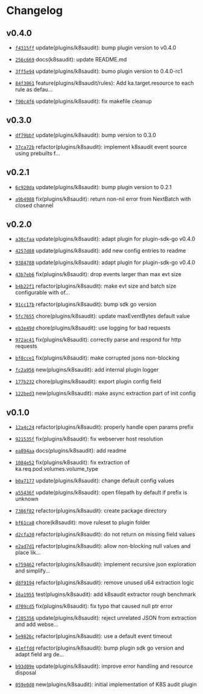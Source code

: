 # Changelog

## v0.4.0

* [`f4315ff`](https://github.com/falcosecurity/plugins/commit/f4315ff) update(plugins/k8saudit): bump plugin version to v0.4.0

* [`256c669`](https://github.com/falcosecurity/plugins/commit/256c669) docs(k8saudit): update README.md

* [`3ff5e94`](https://github.com/falcosecurity/plugins/commit/3ff5e94) update(plugins/k8saudit): bumo plugin version to 0.4.0-rc1

* [`84f3061`](https://github.com/falcosecurity/plugins/commit/84f3061) feature(plugins/k8saudit/rules): Add ka.target.resource to each rule as defau...

* [`f90c4f6`](https://github.com/falcosecurity/plugins/commit/f90c4f6) update(plugins/k8saudit): fix makefile cleanup


## v0.3.0

* [`df79bbf`](https://github.com/falcosecurity/plugins/commit/df79bbf) update(plugins/k8saudit): bump version to 0.3.0

* [`37ca72b`](https://github.com/falcosecurity/plugins/commit/37ca72b) refactor(plugins/k8saudit): implement k8saudit event source using prebuilts f...


## v0.2.1

* [`6c920da`](https://github.com/falcosecurity/plugins/commit/6c920da) update(plugins/k8saudit): bump plugin version to 0.2.1

* [`a9b4988`](https://github.com/falcosecurity/plugins/commit/a9b4988) fix(plugins/k8saudit): return non-nil error from NextBatch with closed channel


## v0.2.0

* [`a30cfaa`](https://github.com/falcosecurity/plugins/commit/a30cfaa) update(plugins/k8saudit): adapt plugin for plugin-sdk-go v0.4.0

* [`4257d88`](https://github.com/falcosecurity/plugins/commit/4257d88) update(plugins/k8saudit): add new config entries to readme

* [`9384788`](https://github.com/falcosecurity/plugins/commit/9384788) update(plugins/k8saudit): adapt plugin for plugin-sdk-go v0.4.0

* [`43b7eb6`](https://github.com/falcosecurity/plugins/commit/43b7eb6) fix(plugins/k8saudit): drop events larger than max evt size

* [`b4b22f1`](https://github.com/falcosecurity/plugins/commit/b4b22f1) refactor(plugins/k8saudit): make evt size and batch size configurable with of...

* [`91cc17b`](https://github.com/falcosecurity/plugins/commit/91cc17b) refactor(plugins/k8saudit): bump sdk go version

* [`5fc7655`](https://github.com/falcosecurity/plugins/commit/5fc7655) chore(plugins/k8saudit): update maxEventBytes default value

* [`eb3e49d`](https://github.com/falcosecurity/plugins/commit/eb3e49d) chore(plugins/k8saudit): use logging for bad requests

* [`972ac41`](https://github.com/falcosecurity/plugins/commit/972ac41) fix(plugins/k8saudit): correctly parse and respond for http requests

* [`bf0cce1`](https://github.com/falcosecurity/plugins/commit/bf0cce1) fix(plugins/k8saudit): make corrupted jsons non-blocking

* [`fc2a956`](https://github.com/falcosecurity/plugins/commit/fc2a956) new(plugins/k8saudit): add internal plugin logger

* [`177b232`](https://github.com/falcosecurity/plugins/commit/177b232) chore(plugins/k8saudit): export plugin config field

* [`122bed3`](https://github.com/falcosecurity/plugins/commit/122bed3) new(plugins/k8saudit): make async extraction part of init config


## v0.1.0

* [`12a4c24`](https://github.com/falcosecurity/plugins/commit/12a4c24) refactor(plugins/k8saudit): properly handle open params prefix

* [`921535f`](https://github.com/falcosecurity/plugins/commit/921535f) fix(plugins/k8saudit): fix webserver host resolution

* [`ea894aa`](https://github.com/falcosecurity/plugins/commit/ea894aa) docs(plugins/k8saudit): add readme

* [`1084e52`](https://github.com/falcosecurity/plugins/commit/1084e52) fix(plugins/k8saudit): fix extraction of ka.req.pod.volumes.volume_type

* [`b0a7177`](https://github.com/falcosecurity/plugins/commit/b0a7177) update(plugins/k8saudit): change default config values

* [`a55436f`](https://github.com/falcosecurity/plugins/commit/a55436f) update(plugins/k8saudit): open filepath by default if prefix is unknown

* [`7386f82`](https://github.com/falcosecurity/plugins/commit/7386f82) refactor(plugins/k8saudit): create package directory

* [`bf61ca8`](https://github.com/falcosecurity/plugins/commit/bf61ca8) chore(k8saudit): move ruleset to plugin folder

* [`d2cfa30`](https://github.com/falcosecurity/plugins/commit/d2cfa30) refactor(plugins/k8saudit): do not return <NA> on missing field values

* [`e2ad7d1`](https://github.com/falcosecurity/plugins/commit/e2ad7d1) refactor(plugins/k8saudit): allow non-blocking null values and place <NA> lik...

* [`e759462`](https://github.com/falcosecurity/plugins/commit/e759462) refactor(plugins/k8saudit): implement recursive json exploration and simplify...

* [`d8f9194`](https://github.com/falcosecurity/plugins/commit/d8f9194) refactor(plugins/k8saudit): remove unused u64 extraction logic

* [`16a1955`](https://github.com/falcosecurity/plugins/commit/16a1955) test(plugins/k8saudit): add k8saudit extractor rough benchmark

* [`d709cd5`](https://github.com/falcosecurity/plugins/commit/d709cd5) fix(plugins/k8saudit): fix typo that caused null ptr error

* [`f205356`](https://github.com/falcosecurity/plugins/commit/f205356) update(plugins/k8saudit): reject unrelated JSON from extraction and add webse...

* [`5e9826c`](https://github.com/falcosecurity/plugins/commit/5e9826c) refactor(plugins/k8saudit): use a default event timeout

* [`41effdd`](https://github.com/falcosecurity/plugins/commit/41effdd) refactor(plugins/k8saudit): bump plugin sdk go version and adapt field arg de...

* [`b93d09e`](https://github.com/falcosecurity/plugins/commit/b93d09e) update(plugins/k8saudit): improve error handling and resource disposal

* [`059e0d0`](https://github.com/falcosecurity/plugins/commit/059e0d0) new(plugins/k8saudit): initial implementation of K8S audit plugin


